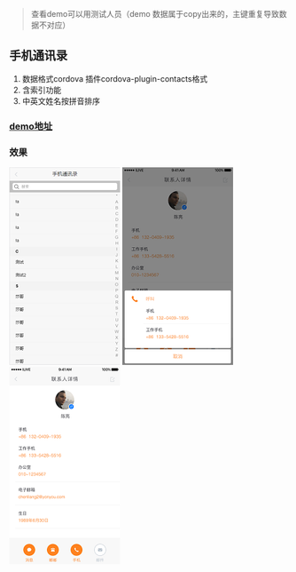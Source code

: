 > 查看demo可以用测试人员（demo 数据属于copy出来的，主键重复导致数据不对应）
## 手机通讯录
1. 数据格式cordova 插件cordova-plugin-contacts格式
2. 含索引功能
3. 中英文姓名按拼音排序
### [demo地址](http://htmlpreview.github.io/?https://github.com/whhlulu/mobile_address/blob/master/index.html)

### 效果
![列表](https://github.com/whhlulu/mobile_address/blob/master/img/list.png)
![详情](https://github.com/whhlulu/mobile_address/blob/master/img/demo.png)
![详情](https://github.com/whhlulu/mobile_address/blob/master/img/demo2.png)

